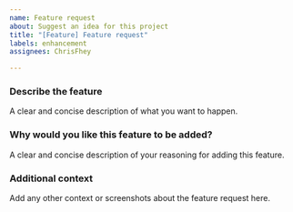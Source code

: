 ```yaml
---
name: Feature request
about: Suggest an idea for this project
title: "[Feature] Feature request"
labels: enhancement
assignees: ChrisFhey

---
```


### Describe the feature
A clear and concise description of what you want to happen.

### Why would you like this feature to be added?
A clear and concise description of your reasoning for adding this feature.

### Additional context
Add any other context or screenshots about the feature request here.
